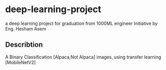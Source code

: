 # deep-learning-project
a deep learning project for graduation from 1000ML engineer Initiative by Eng. Hesham Asem
## Describtion 
A Binary Classification [Alpaca,Not Alpaca] images, using transfer learning [MobileNetV2]
